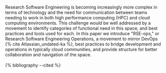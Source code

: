 Research Software Engineering is becoming increasingly more complex in
terms of technology and the need for communication between teams needing
to work in both high performance computing (HPC) and cloud computing
environments. This challenge would be well addressed by a movement to
identify categories of functional need in this space, and best practices
and tools used for each. In this paper we introduce "RSE-ops," or
Research Software Engineering Operations, a movement to mirror DevOps
{% cite Atlassian_undated-ka %}, best practices to bridge development and
operations in typically cloud communities, and provide structure for
better collaboration and navigation of the space.
<br><br>
{% bibliography --cited %}